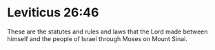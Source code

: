 # Leviticus 26:46

These are the statutes and rules and laws that the Lord made between himself and the people of Israel through Moses on Mount Sinai.
